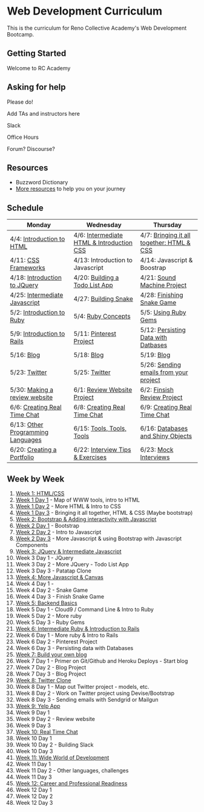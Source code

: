 # Web Development Curriculum

This is the curriculum for Reno Collective Academy's Web Development Bootcamp.

## Getting Started
Welcome to RC Academy

## Asking for help

Please do!

Add TAs and instructors here

Slack

Office Hours  

Forum? Discourse?

## Resources
* Buzzword Dictionary
* [More resources](./resources) to help you on your journey

## Schedule

| Monday | Wednesday | Thursday |
|--------|-----------|----------|
| 4/4: [Introduction to HTML]()    | 4/6: [Intermediate HTML & Introduction CSS]()    | 4/7: [Bringing it all together: HTML & CSS]()      |
| 4/11: [CSS Frameworks]() | 4/13: Introduction to Javascript | 4/14: Javascript & Boostrap |
| 4/18: [Introduction to JQuery]() | 4/20: [Building a Todo List App]() | 4/21: [Sound Machine Project]() |
| 4/25: [Intermediate Javascript]() | 4/27: [Building Snake]() | 4/28: [Finishing Snake Game]() |
| 5/2: [Introduction to Ruby]() | 5/4: [Ruby Concepts]() | 5/5: [Using Ruby Gems]() |
| 5/9: [Introduction to Rails]() | 5/11: [Pinterest Project]() | 5/12: [Persisting Data with Datbases]() |
| 5/16: [Blog]() | 5/18: [Blog]() | 5/19: [Blog]() |
| 5/23: [Twitter]() | 5/25: [Twitter]() | 5/26: [Sending emails from your project]() |
| 5/30: [Making a review website]() | 6/1: [Review Website Project]() | 6/2: [Finsish Review Project]() |
| 6/6: [Creating Real Time Chat]() | 6/8: [Creating Real Time Chat]() | 6/9: [Creating Real Time Chat]() |
| 6/13: [Other Programming Languages]()  | 6/15: [Tools, Tools, Tools]() | 6/16: [Databases and Shiny Objects]() |
| 6/20: [Creating a Portfolio]() | 6/22: [Interview Tips & Exercises]() | 6/23: [Mock Interviews]() |

## Week by Week

1. [Week 1: HTML/CSS](./week1)
  1. [Week 1 Day 1](./week1/w1d1) - Map of WWW tools, intro to HTML
  2. [Week 1 Day 2](./week1/w1d2) - More HTML & Intro to CSS
  3. [Week 1 Day 3](./week1/w1d3) - Bringing it all together, HTML & CSS (Maybe bootstrap)
2. [Week 2: Bootstrap & Adding interactivity with Javascript](./week2)
  1. [Week 2 Day 1](./week2/w2d1) - Bootstrap
  2. [Week 2 Day 2](./week2/w2d2) - Intro to Javascript
  3. [Week 2 Day 3](./week2/w2d3) - More Javascript & using Bootstrap with Javascript Components
3. [Week 3: JQuery & Intermediate Javascript](./week3)
  1. Week 3 Day 1 - JQuery
  2. Week 3 Day 2 - More JQuery - Todo List App
  3. Week 3 Day 3 - Patatap Clone
4. [Week 4: More Javascript & Canvas](./week4)
  1. Week 4 Day 1 -
  2. Week 4 Day 2 - Snake Game
  3. Week 4 Day 3 - Finish Snake Game
5. [Week 5: Backend Basics](./week5)
  1. Week 5 Day 1 - Cloud9 / Command Line & Intro to Ruby
  2. Week 5 Day 2 - More ruby
  3. Week 5 Day 3 - Ruby Gems
6. [Week 6: Intermediate Ruby & Introduction to Rails](./week6)
  1. Week 6 Day 1 - More ruby & Intro to Rails
  2. Week 6 Day 2 - Pinterest Project
  3. Week 6 Day 3 - Persisting data with Databases
7. [Week 7: Build your own blog](./week7)
  1. Week 7 Day 1 - Primer on Git/Github and Heroku Deploys - Start blog
  2. Week 7 Day 2 - Blog Project
  3. Week 7 Day 3 - Blog Project
8. [Week 8: Twitter Clone](./week8)
  1. Week 8 Day 1 - Map out Twitter project - models, etc.
  2. Week 8 Day 2 - Work on Twitter project using Devise/Bootstrap
  3. Week 8 Day 3 - Sending emails with Sendgrid or Mailgun
9. [Week 9: Yelp App](./week9)
  1. Week 9 Day 1
  2. Week 9 Day 2 - Review website
  3. Week 9 Day 3
10. [Week 10: Real Time Chat](./zweek10)
  1. Week 10 Day 1
  2. Week 10 Day 2 - Building Slack
  3. Week 10 Day 3
11. [Week 11: Wide World of Development](./zweek11)
  1. Week 11 Day 1
  2. Week 11 Day 2 - Other languages, challenges
  3. Week 11 Day 3
12. [Week 12: Career and Professional Readiness](./zweek12)
  1. Week 12 Day 1
  2. Week 12 Day 2
  3. Week 12 Day 3
